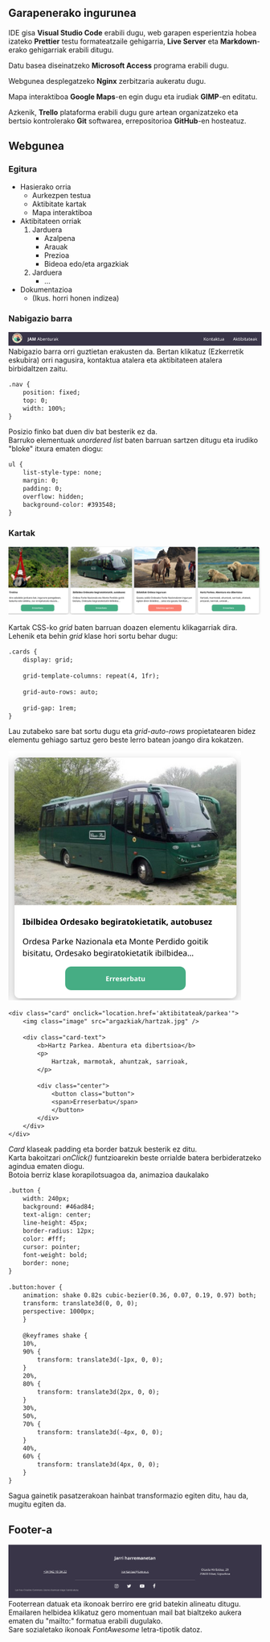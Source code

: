 ## Garapenerako ingurunea
IDE gisa **Visual Studio Code** erabili dugu, web garapen esperientzia hobea izateko **Prettier** testu formateatzaile gehigarria, **Live Server** eta **Markdown**-erako gehigarriak erabili ditugu.

Datu basea diseinatzeko **Microsoft Access** programa erabili dugu.

Webgunea desplegatzeko **Nginx** zerbitzaria aukeratu dugu.

Mapa interaktiboa **Google Maps**-en egin dugu eta irudiak **GIMP**-en editatu.

Azkenik, **Trello** plataforma erabili dugu gure artean organizatzeko eta bertsio kontrolerako **Git** softwarea, errepositorioa **GitHub**-en hosteatuz.

## Webgunea

### Egitura
- Hasierako orria
  - Aurkezpen testua
  - Aktibitate kartak
  - Mapa interaktiboa
- Aktibitateen orriak
  1. Jarduera
       - Azalpena
       - Arauak
       - Prezioa
       - Bideoa edo/eta argazkiak
  2. Jarduera
       - ...
- Dokumentazioa
  - (Ikus. horri honen indizea)

### Nabigazio barra
![nav bar-a](argazkiak/nav.png "Title")
Nabigazio barra orri guztietan erakusten da.
Bertan klikatuz (Ezkerretik eskubira) orri nagusira, kontaktua atalera eta aktibitateen atalera birbidaltzen zaitu.

    .nav {
        position: fixed;
        top: 0;
        width: 100%;
    }

Posizio finko bat duen div bat besterik ez da.\
Barruko elementuak *unordered list* baten barruan sartzen ditugu eta irudiko "bloke" itxura ematen diogu:

    ul {
        list-style-type: none;
        margin: 0;
        padding: 0;
        overflow: hidden;
        background-color: #393548;
    }

### Kartak
![](argazkiak/kartak.png)

Kartak CSS-ko *grid* baten barruan doazen elementu klikagarriak dira.\
Lehenik eta behin *grid* klase hori sortu behar dugu:

    .cards {
        display: grid;

        grid-template-columns: repeat(4, 1fr);

        grid-auto-rows: auto;

        grid-gap: 1rem;
    }
Lau zutabeko sare bat sortu dugu eta *grid-auto-rows* propietatearen bidez elementu gehiago sartuz gero beste lerro batean joango dira kokatzen.

![](argazkiak/karta.png)
```
<div class="card" onclick="location.href='aktibitateak/parkea'">
    <img class="image" src="argazkiak/hartzak.jpg" />

    <div class="card-text">
        <b>Hartz Parkea. Abentura eta dibertsioa</b>
        <p>
            Hartzak, marmotak, ahuntzak, sarrioak,
        </p>

        <div class="center">
            <button class="button">
            <span>Erreserbatu</span>
            </button>
        </div>
    </div>
</div>
```
*Card* klaseak padding eta border batzuk besterik ez ditu.\
Karta bakoitzari *onClick()* funtzioarekin beste orrialde batera berbideratzeko agindua ematen diogu.\
Botoia berriz klase korapilotsuagoa da, animazioa daukalako

    .button {
        width: 240px;
        background: #46ad84;
        text-align: center;
        line-height: 45px;
        border-radius: 12px;
        color: #fff;
        cursor: pointer;
        font-weight: bold;
        border: none;
    }

    .button:hover {
        animation: shake 0.82s cubic-bezier(0.36, 0.07, 0.19, 0.97) both;
        transform: translate3d(0, 0, 0);
        perspective: 1000px;
        }

        @keyframes shake {
        10%,
        90% {
            transform: translate3d(-1px, 0, 0);
        }
        20%,
        80% {
            transform: translate3d(2px, 0, 0);
        }
        30%,
        50%,
        70% {
            transform: translate3d(-4px, 0, 0);
        }
        40%,
        60% {
            transform: translate3d(4px, 0, 0);
        }
    }
Sagua gainetik pasatzerakoan hainbat transformazio egiten ditu, hau da, mugitu egiten da.

## Footer-a
![](argazkiak/footer.png)
Footerrean datuak eta ikonoak berriro ere grid batekin alineatu ditugu.\
Emailaren helbidea klikatuz gero momentuan mail bat bialtzeko aukera ematen du "mailto:" formatua erabili dugulako.\
Sare sozialetako ikonoak *FontAwesome* letra-tipotik datoz.

